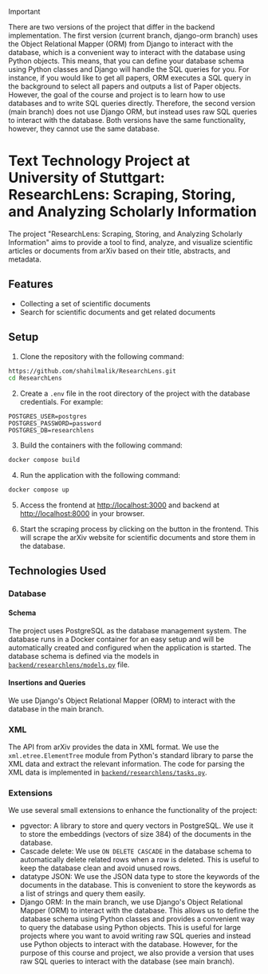 > [!IMPORTANT]  
> There are two versions of the project that differ in the backend implementation. The first version (current branch, django-orm branch) uses
the Object Relational Mapper (ORM) from Django to interact with the database, which is a convenient way to interact with
the database using Python objects. This means, that you can define your database schema using Python classes and Django
will handle the SQL queries for you. For instance, if you would like to get all papers, ORM executes a SQL query in the 
background to select all papers and outputs a list of Paper objects. However, the goal of the course and project is to
learn how to use databases and to write SQL queries directly. Therefore, the second version (main branch) does
not use Django ORM, but instead uses raw SQL queries to interact with the database. Both versions have the same functionality, however, they cannot use the same database.

# Text Technology Project at University of Stuttgart: ResearchLens: Scraping, Storing, and Analyzing Scholarly Information

The project "ResearchLens: Scraping, Storing, and Analyzing Scholarly Information" aims to provide
a tool to find, analyze, and visualize scientific articles or documents from arXiv based on their title,
abstracts, and metadata.

## Features

- Collecting a set of scientific documents
- Search for scientific documents and get related documents

## Setup

1. Clone the repository with the following command:
```bash
https://github.com/shahilmalik/ResearchLens.git
cd ResearchLens
```

2. Create a `.env` file in the root directory of the project with the database credentials. For example:
```env
POSTGRES_USER=postgres
POSTGRES_PASSWORD=password
POSTGRES_DB=researchlens
```

3. Build the containers with the following command:
```bash
docker compose build
```

4. Run the application with the following command:
```bash
docker compose up
```

5. Access the frontend at [http://localhost:3000](http://localhost:3000) and backend at [http://localhost:8000](http://localhost:8000) in your browser.


6. Start the scraping process by clicking on the button in the frontend. This will scrape the arXiv website for scientific documents and store them in the database.

## Technologies Used

### Database

#### Schema
The project uses PostgreSQL as the database management system. The database runs in a Docker container for an easy setup
and will be automatically created and configured when the application is started. The database schema is defined via the models in
[`backend/researchlens/models.py`](backend/researchlens/models.py) file.

#### Insertions and Queries
We use Django's Object Relational Mapper (ORM) to interact with the database in the main branch.

### XML
The API from arXiv provides the data in XML format. We use the `xml.etree.ElementTree` module from Python's standard library
to parse the XML data and extract the relevant information. The code for parsing the XML data is implemented in
[`backend/researchlens/tasks.py`](backend/researchlens/tasks.py).

### Extensions
We use several small extensions to enhance the functionality of the project:
- pgvector: A library to store and query vectors in PostgreSQL. We use it to store the embeddings (vectors of size 384) of the documents in the database.
- Cascade delete: We use `ON DELETE CASCADE` in the database schema to automatically delete related rows when a row is deleted. This is useful to keep the database clean and avoid unused rows. 
- datatype JSON: We use the JSON data type to store the keywords of the documents in the database. This is convenient to store
  the keywords as a list of strings and query them easily.
- Django ORM: In the main branch, we use Django's Object Relational Mapper (ORM) to interact with the database. This allows us to define the database schema using Python classes and provides a convenient way to query the database using Python objects. This is useful for large projects where you want to avoid writing raw SQL queries and instead use Python objects to interact with the database. However, for the purpose of this course and project, we also provide a version that uses raw SQL queries to interact with the database (see main branch).